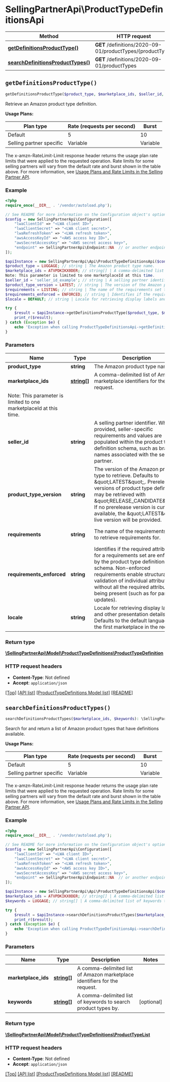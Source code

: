 # SellingPartnerApi\ProductTypeDefinitionsApi

Method | HTTP request | Description
------------- | ------------- | -------------
[**getDefinitionsProductType()**](ProductTypeDefinitionsApi.md#getDefinitionsProductType) | **GET** /definitions/2020-09-01/productTypes/{productType} | 
[**searchDefinitionsProductTypes()**](ProductTypeDefinitionsApi.md#searchDefinitionsProductTypes) | **GET** /definitions/2020-09-01/productTypes | 


## `getDefinitionsProductType()`

```php
getDefinitionsProductType($product_type, $marketplace_ids, $seller_id, $product_type_version, $requirements, $requirements_enforced, $locale): \SellingPartnerApi\Model\ProductTypeDefinitions\ProductTypeDefinition
```



Retrieve an Amazon product type definition.

**Usage Plans:**

| Plan type | Rate (requests per second) | Burst |
| ---- | ---- | ---- |
|Default| 5 | 10 |
|Selling partner specific| Variable | Variable |

The x-amzn-RateLimit-Limit response header returns the usage plan rate limits that were applied to the requested operation. Rate limits for some selling partners will vary from the default rate and burst shown in the table above. For more information, see [Usage Plans and Rate Limits in the Selling Partner API](https://developer-docs.amazon.com/sp-api/docs/usage-plans-and-rate-limits-in-the-sp-api).

### Example

```php
<?php
require_once(__DIR__ . '/vendor/autoload.php');

// See README for more information on the Configuration object's options
$config = new SellingPartnerApi\Configuration([
    "lwaClientId" => "<LWA client ID>",
    "lwaClientSecret" => "<LWA client secret>",
    "lwaRefreshToken" => "<LWA refresh token>",
    "awsAccessKeyId" => "<AWS access key ID>",
    "awsSecretAccessKey" => "<AWS secret access key>",
    "endpoint" => SellingPartnerApi\Endpoint::NA  // or another endpoint from lib/Endpoints.php
]);

$apiInstance = new SellingPartnerApi\Api\ProductTypeDefinitionsApi($config);
$product_type = LUGGAGE; // string | The Amazon product type name.
$marketplace_ids = ATVPDKIKX0DER; // string[] | A comma-delimited list of Amazon marketplace identifiers for the request.
Note: This parameter is limited to one marketplaceId at this time.
$seller_id = 'seller_id_example'; // string | A selling partner identifier. When provided, seller-specific requirements and values are populated within the product type definition schema, such as brand names associated with the selling partner.
$product_type_version = LATEST; // string | The version of the Amazon product type to retrieve. Defaults to \"LATEST\",. Prerelease versions of product type definitions may be retrieved with \"RELEASE_CANDIDATE\". If no prerelease version is currently available, the \"LATEST\" live version will be provided.
$requirements = LISTING; // string | The name of the requirements set to retrieve requirements for.
$requirements_enforced = ENFORCED; // string | Identifies if the required attributes for a requirements set are enforced by the product type definition schema. Non-enforced requirements enable structural validation of individual attributes without all the required attributes being present (such as for partial updates).
$locale = DEFAULT; // string | Locale for retrieving display labels and other presentation details. Defaults to the default language of the first marketplace in the request.

try {
    $result = $apiInstance->getDefinitionsProductType($product_type, $marketplace_ids, $seller_id, $product_type_version, $requirements, $requirements_enforced, $locale);
    print_r($result);
} catch (Exception $e) {
    echo 'Exception when calling ProductTypeDefinitionsApi->getDefinitionsProductType: ', $e->getMessage(), PHP_EOL;
}
```

### Parameters

Name | Type | Description  | Notes
------------- | ------------- | ------------- | -------------
 **product_type** | **string**| The Amazon product type name. |
 **marketplace_ids** | [**string[]**](../Model/ProductTypeDefinitions/string.md)| A comma-delimited list of Amazon marketplace identifiers for the request.
Note: This parameter is limited to one marketplaceId at this time. |
 **seller_id** | **string**| A selling partner identifier. When provided, seller-specific requirements and values are populated within the product type definition schema, such as brand names associated with the selling partner. | [optional]
 **product_type_version** | **string**| The version of the Amazon product type to retrieve. Defaults to \&quot;LATEST\&quot;,. Prerelease versions of product type definitions may be retrieved with \&quot;RELEASE_CANDIDATE\&quot;. If no prerelease version is currently available, the \&quot;LATEST\&quot; live version will be provided. | [optional] [default to &#39;LATEST&#39;]
 **requirements** | **string**| The name of the requirements set to retrieve requirements for. | [optional] [default to &#39;LISTING&#39;]
 **requirements_enforced** | **string**| Identifies if the required attributes for a requirements set are enforced by the product type definition schema. Non-enforced requirements enable structural validation of individual attributes without all the required attributes being present (such as for partial updates). | [optional] [default to &#39;ENFORCED&#39;]
 **locale** | **string**| Locale for retrieving display labels and other presentation details. Defaults to the default language of the first marketplace in the request. | [optional] [default to &#39;DEFAULT&#39;]

### Return type

[**\SellingPartnerApi\Model\ProductTypeDefinitions\ProductTypeDefinition**](../Model/ProductTypeDefinitions/ProductTypeDefinition.md)

### HTTP request headers

- **Content-Type**: Not defined
- **Accept**: `application/json`

[[Top]](#) [[API list]](../)
[[ProductTypeDefinitions Model list]](../Model/ProductTypeDefinitions)
[[README]](../../README.md)

## `searchDefinitionsProductTypes()`

```php
searchDefinitionsProductTypes($marketplace_ids, $keywords): \SellingPartnerApi\Model\ProductTypeDefinitions\ProductTypeList
```



Search for and return a list of Amazon product types that have definitions available.

**Usage Plans:**

| Plan type | Rate (requests per second) | Burst |
| ---- | ---- | ---- |
|Default| 5 | 10 |
|Selling partner specific| Variable | Variable |

The x-amzn-RateLimit-Limit response header returns the usage plan rate limits that were applied to the requested operation. Rate limits for some selling partners will vary from the default rate and burst shown in the table above. For more information, see [Usage Plans and Rate Limits in the Selling Partner API](https://developer-docs.amazon.com/sp-api/docs/usage-plans-and-rate-limits-in-the-sp-api).

### Example

```php
<?php
require_once(__DIR__ . '/vendor/autoload.php');

// See README for more information on the Configuration object's options
$config = new SellingPartnerApi\Configuration([
    "lwaClientId" => "<LWA client ID>",
    "lwaClientSecret" => "<LWA client secret>",
    "lwaRefreshToken" => "<LWA refresh token>",
    "awsAccessKeyId" => "<AWS access key ID>",
    "awsSecretAccessKey" => "<AWS secret access key>",
    "endpoint" => SellingPartnerApi\Endpoint::NA  // or another endpoint from lib/Endpoints.php
]);

$apiInstance = new SellingPartnerApi\Api\ProductTypeDefinitionsApi($config);
$marketplace_ids = ATVPDKIKX0DER; // string[] | A comma-delimited list of Amazon marketplace identifiers for the request.
$keywords = LUGGAGE; // string[] | A comma-delimited list of keywords to search product types by.

try {
    $result = $apiInstance->searchDefinitionsProductTypes($marketplace_ids, $keywords);
    print_r($result);
} catch (Exception $e) {
    echo 'Exception when calling ProductTypeDefinitionsApi->searchDefinitionsProductTypes: ', $e->getMessage(), PHP_EOL;
}
```

### Parameters

Name | Type | Description  | Notes
------------- | ------------- | ------------- | -------------
 **marketplace_ids** | [**string[]**](../Model/ProductTypeDefinitions/string.md)| A comma-delimited list of Amazon marketplace identifiers for the request. |
 **keywords** | [**string[]**](../Model/ProductTypeDefinitions/string.md)| A comma-delimited list of keywords to search product types by. | [optional]

### Return type

[**\SellingPartnerApi\Model\ProductTypeDefinitions\ProductTypeList**](../Model/ProductTypeDefinitions/ProductTypeList.md)

### HTTP request headers

- **Content-Type**: Not defined
- **Accept**: `application/json`

[[Top]](#) [[API list]](../)
[[ProductTypeDefinitions Model list]](../Model/ProductTypeDefinitions)
[[README]](../../README.md)
